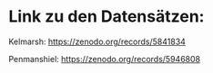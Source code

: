 # Link zu den Datensätzen:

Kelmarsh: https://zenodo.org/records/5841834

Penmanshiel: https://zenodo.org/records/5946808
